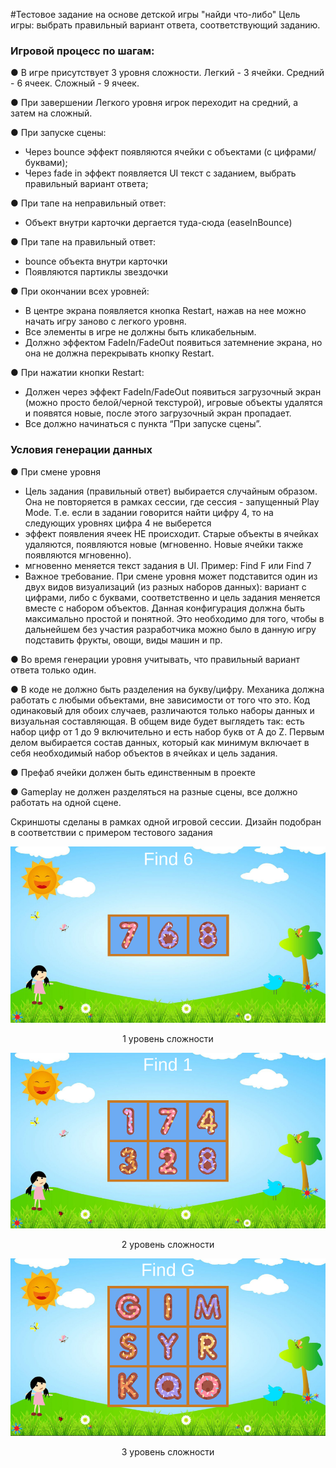 #Тестовое задание на основе детской игры "найди что-либо"
Цель игры: выбрать правильный вариант ответа, соответствующий заданию.
<h3>Игровой процесс по шагам:</h1>
● В игре присутствует 3 уровня сложности. Легкий - 3 ячейки. Средний - 6 ячеек.
Сложный - 9 ячеек.

● При завершении Легкого уровня игрок переходит на средний, а затем на
сложный.

● При запуске сцены:
- Через bounce эффект появляются ячейки с объектами (с
цифрами/буквами);
- Через fade in эффект появляется UI текст с заданием, выбрать
правильный вариант ответа;

● При тапе на неправильный ответ:
- Объект внутри карточки дергается туда-сюда (easeInBounce)

● При тапе на правильный ответ:
- bounce объекта внутри карточки
- Появляются партиклы звездочки

● При окончании всех уровней:
- В центре экрана появляется кнопка Restart, нажав на нее можно начать
игру заново с легкого уровня.
- Все элементы в игре не должны быть кликабельным.
- Должно эффектом FadeIn/FadeOut появиться затемнение экрана, но она
не должна перекрывать кнопку Restart.

● При нажатии кнопки Restart:
- Должен через эффект FadeIn/FadeOut появиться загрузочный экран
(можно просто белой/черной текстурой), игровые объекты удалятся и
появятся новые, после этого загрузочный экран пропадает.
- Все должно начинаться с пункта “При запуске сцены”.

<h3>Условия генерации данных</h1>

● При смене уровня
- Цель задания (правильный ответ) выбирается случайным образом. Она
не повторяется в рамках сессии, где сессия - запущенный Play Mode. Т.е.
если в задании говорится найти цифру 4, то на следующих уровнях
цифра 4 не выберется
- эффект появления ячеек НЕ происходит. Старые объекты в ячейках
удаляются, появляются новые (мгновенно. Новые ячейки также
появляются мгновенно).
- мгновенно меняется текст задания в UI. Пример: Find F или Find 7
- Важное требование. При смене уровня может подставится один из двух
видов визуализаций (из разных наборов данных): вариант с цифрами,
либо с буквами, соответственно и цель задания меняется вместе с
набором объектов. Данная конфигурация должна быть максимально
простой и понятной. Это необходимо для того, чтобы в дальнейшем без
участия разработчика можно было в данную игру подставить фрукты,
овощи, виды машин и пр.

● Во время генерации уровня учитывать, что правильный вариант ответа только
один.

● В коде не должно быть разделения на букву/цифру. Механика должна работать
с любыми объектами, вне зависимости от того что это. Код одинаковый для
обоих случаев, различаются только наборы данных и визуальная
составляющая. В общем виде будет выглядеть так: есть набор цифр от 1 до 9
включительно и есть набор букв от A до Z. Первым делом выбирается состав
данных, который как минимум включает в себя необходимый набор объектов в
ячейках и цель задания.

● Префаб ячейки должен быть единственным в проекте

● Gameplay не должен разделяться на разные сцены, все должно работать на
одной сцене.

Скриншоты сделаны в рамках одной игровой сессии. Дизайн подобран в соответствии с примером тестового задания
<div align="center">
    <img src="1.png" >
    <p>1 уровень сложности</p>
</div>
<div align="center">
    <img src="2.png" >
    <p>2 уровень сложности</p>
</div>
<div align="center">
    <img src="3.png" >
    <p>3 уровень сложности</p>
</div>